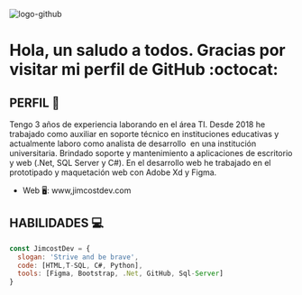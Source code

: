 ![logo-github](https://user-images.githubusercontent.com/53100460/88737085-7e73a480-d0fe-11ea-88de-5f60e76f717c.png)

# Hola, un saludo a todos. Gracias por visitar mi perfil de GitHub :octocat:
 

## PERFIL :necktie:
Tengo 3 años de experiencia laborando en el área TI. Desde 2018 he trabajado como auxiliar en soporte técnico en instituciones educativas y actualmente laboro como analista de desarrollo  en una institución universitaria. Brindado soporte y mantenimiento a aplicaciones de escritorio y web (.Net, SQL Server y C#).
En el desarrollo web he trabajado en el prototipado y maquetación web con Adobe Xd y Figma.

* Web 🖥: www,jimcostdev.com 



## HABILIDADES :computer:
```javascript
const JimcostDev = {
  slogan: 'Strive and be brave',
  code: [HTML,T-SQL, C#, Python],
  tools: [Figma, Bootstrap, .Net, GitHub, Sql-Server]
}
```

